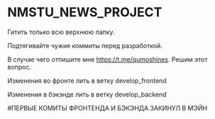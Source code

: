 # NMSTU_NEWS_PROJECT

Гитить только всю верхнюю папку. 

Подтягивайте чужие коммиты перед разработкой.

В случае чего отпишите мне https://t.me/qumoshines. Решим этот вопрос.

Изменения во фронте лить в ветку develop_frontend

Изменения в бэкэнде лить в ветку develop_backend

#ПЕРВЫЕ КОМИТЫ ФРОНТЕНДА И БЭКЭНДА ЗАКИНУЛ В МЭЙН